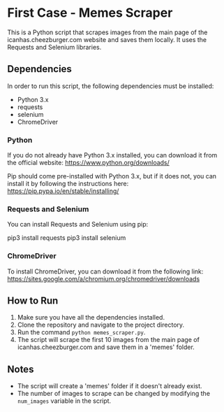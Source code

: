 # First Case - Memes Scraper

This is a Python script that scrapes images from the main page of the icanhas.cheezburger.com website and saves them locally. It uses the Requests and Selenium libraries.

## Dependencies

In order to run this script, the following dependencies must be installed:

- Python 3.x
- requests
- selenium
- ChromeDriver

### Python

If you do not already have Python 3.x installed, you can download it from the official website: https://www.python.org/downloads/

Pip should come pre-installed with Python 3.x, but if it does not, you can install it by following the instructions here: https://pip.pypa.io/en/stable/installing/

### Requests and Selenium

You can install Requests and Selenium using pip:

pip3 install requests
pip3 install selenium


### ChromeDriver

To install ChromeDriver, you can download it from the following link: https://sites.google.com/a/chromium.org/chromedriver/downloads

## How to Run

1. Make sure you have all the dependencies installed.
2. Clone the repository and navigate to the project directory.
3. Run the command `python memes_scraper.py`.
4. The script will scrape the first 10 images from the main page of icanhas.cheezburger.com and save them in a 'memes' folder.

## Notes

- The script will create a 'memes' folder if it doesn't already exist.
- The number of images to scrape can be changed by modifying the `num_images` variable in the script.


